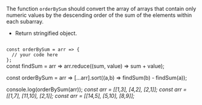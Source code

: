 The function `orderBySum` should convert the array of arrays that contain only numeric values by the descending order of the sum of the elements within each subarray.

- Return stringified object.

<codeblock language="javascript" type="exercise" testMode="multipleInput">
<code>
const orderBySum = arr => {
  // your code here
};
</code>

<solution>
const findSum = arr => arr.reduce((sum, value) => sum + value);

const orderBySum = arr => [...arr].sort((a,b) => findSum(b) - findSum(a));
</solution>

<testcases>
<caller>
console.log(orderBySum(arr));
</caller>
<testcase>
<i>
const arr = [[1,3], [4,2], [2,1]];
</i>
</testcase>
<testcase>
<i>
const arr = [[1,7], [11,10], [2,1]];
</i>
</testcase>
<testcase>
<i>
const arr = [[14,5], [5,10], [8,9]];
</i>
</testcase>
</testcases>
</codeblock>